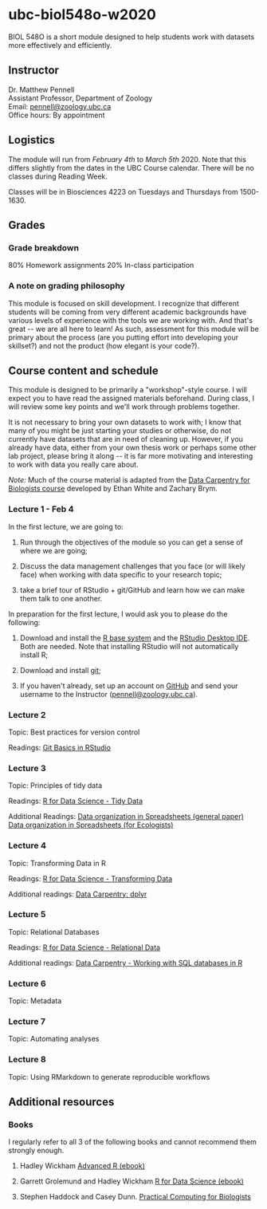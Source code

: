 # ubc-biol548o-w2020

BIOL 548O is a short module designed to help students work with datasets more effectively and efficiently. 


## Instructor

Dr. Matthew Pennell   
Assistant Professor, Department of Zoology   
Email: pennell@zoology.ubc.ca   
Office hours: By appointment


## Logistics

The module will run from *February 4th* to *March 5th* 2020. Note that this differs slightly from the dates in the UBC Course calendar. There will be no classes during Reading Week.

Classes will be in Biosciences 4223 on Tuesdays and Thursdays from 1500-1630.


## Grades

### Grade breakdown

80% Homework assignments
20% In-class participation

### A note on grading philosophy
This module is focused on skill development. I recognize that different students will be coming from very different academic backgrounds have various levels of experience with the tools we are working with. And that's great -- we are all here to learn! As such, assessment for this module will be primary about the process (are you putting effort into developing your skillset?) and not the product (how elegant is your code?). 


## Course content and schedule

This module is designed to be primarily a "workshop"-style course. I will expect you to have read the assigned materials beforehand. During class, I will review some key points and we'll work through problems together.

It is not necessary to bring your own datasets to work with; I know that many of you might be just starting your studies or otherwise, do not currently have datasets that are in need of cleaning up. However, if you already have data, either from your own thesis work or perhaps some other lab project, please bring it along -- it is far more motivating and interesting to work with data you really care about. 

*Note:* Much of the course material is adapted from the [Data Carpentry for Biologists course](https://datacarpentry.org/semester-biology/) developed by Ethan White and Zachary Brym.

### Lecture 1 - Feb 4

In the first lecture, we are going to:

1. Run through the objectives of the module so you can get a sense of where we are going;

2. Discuss the data management challenges that you face (or will likely face) when working with data specific to your research topic;

3. take a brief tour of RStudio + git/GitHub and learn how we can make them talk to one another. 

In preparation for the first lecture, I would ask you to please do the following:

1. Download and install the [R base system](https://www.r-project.org/) and the [RStudio Desktop IDE](https://rstudio.com/products/rstudio/). Both are needed. Note that installing RStudio will not automatically install R;

2. Download and install [git](https://git-scm.com/downloads);

3. If you haven't already, set up an account on [GitHub](https://github.com/) and send your username to the Instructor (pennell@zoology.ubc.ca).

### Lecture 2

Topic: Best practices for version control

Readings: [Git Basics in RStudio](https://nicercode.github.io/git/rstudio.html)

### Lecture 3

Topic: Principles of tidy data

Readings: 
[R for Data Science - Tidy Data](https://r4ds.had.co.nz/tidy-data.html)

Additional Readings:
[Data organization in Spreadsheets (general paper)](https://github.com/mwpennell/blob/master/pdfs/Data_Organization_in_Spreadsheets.pdf)
[Data organization in Spreadsheets (for Ecologists)](https://datacarpentry.org/spreadsheet-ecology-lesson/04-quality-control/)

### Lecture 4

Topic: Transforming Data in R

Readings: [R for Data Science - Transforming  Data](https://r4ds.had.co.nz/transform.html)

Additional readings: [Data Carpentry: dplyr](https://datacarpentry.org/R-ecology-lesson/03-dplyr.html)

### Lecture 5 

Topic: Relational Databases

Readings: [R for Data Science - Relational Data](https://r4ds.had.co.nz/relational-data.html)

Additional readings:
[Data Carpentry - Working with SQL databases in R](https://datacarpentry.org/R-ecology-lesson/05-r-and-databases.html)

### Lecture 6

Topic: Metadata

### Lecture 7

Topic: Automating analyses

### Lecture 8

Topic: Using RMarkdown to generate reproducible workflows


## Additional resources

### Books
I regularly refer to all 3 of the following books and cannot recommend them strongly enough.

1. Hadley Wickham [Advanced R (ebook)](https://adv-r.hadley.nz/)

2. Garrett Grolemund and Hadley Wickham [R for Data Science (ebook)](https://r4ds.had.co.nz/)

3. Stephen Haddock and Casey Dunn. [Practical Computing for Biologists](http://practicalcomputing.org/)







